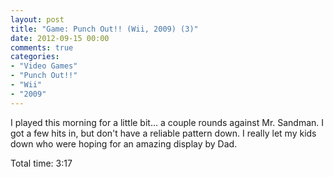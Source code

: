 ```yaml
---
layout: post
title: "Game: Punch Out!! (Wii, 2009) (3)"
date: 2012-09-15 00:00
comments: true
categories:
- "Video Games"
- "Punch Out!!"
- "Wii"
- "2009"
---
```


I played this morning for a little bit... a couple rounds against
Mr. Sandman. I got a few hits in, but don't have a reliable
pattern down. I really let my kids down who were hoping for an
amazing display by Dad.

Total time: 3:17
